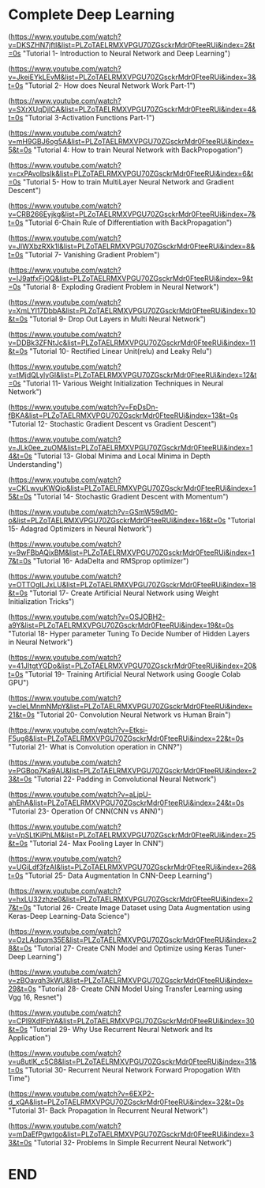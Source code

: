 # Complete Deep Learning
(https://www.youtube.com/watch?v=DKSZHN7jftI&list=PLZoTAELRMXVPGU70ZGsckrMdr0FteeRUi&index=2&t=0s "Tutorial 1- Introduction to Neural Network and Deep Learning")
(https://www.youtube.com/watch?v=JkeiEYkLEvM&list=PLZoTAELRMXVPGU70ZGsckrMdr0FteeRUi&index=3&t=0s "Tutorial 2- How does Neural Network Work Part-1")
(https://www.youtube.com/watch?v=SXrXUqDjICA&list=PLZoTAELRMXVPGU70ZGsckrMdr0FteeRUi&index=4&t=0s "Tutorial 3-Activation Functions Part-1")
(https://www.youtube.com/watch?v=mH9GBJ6og5A&list=PLZoTAELRMXVPGU70ZGsckrMdr0FteeRUi&index=5&t=0s "Tutorial 4: How to train Neural Network with BackPropogation")
(https://www.youtube.com/watch?v=cxPAvoIbsIk&list=PLZoTAELRMXVPGU70ZGsckrMdr0FteeRUi&index=6&t=0s "Tutorial 5- How to train MultiLayer Neural Network and Gradient Descent")
(https://www.youtube.com/watch?v=CRB266Eyjkg&list=PLZoTAELRMXVPGU70ZGsckrMdr0FteeRUi&index=7&t=0s "Tutorial 6-Chain Rule of Differentiation with BackPropagation")
(https://www.youtube.com/watch?v=JIWXbzRXk1I&list=PLZoTAELRMXVPGU70ZGsckrMdr0FteeRUi&index=8&t=0s "Tutorial 7- Vanishing Gradient Problem")
(https://www.youtube.com/watch?v=IJ9atfxFjOQ&list=PLZoTAELRMXVPGU70ZGsckrMdr0FteeRUi&index=9&t=0s "Tutorial 8- Exploding Gradient Problem in Neural Network")
(https://www.youtube.com/watch?v=XmLYl17DbbA&list=PLZoTAELRMXVPGU70ZGsckrMdr0FteeRUi&index=10&t=0s "Tutorial 9- Drop Out Layers in Multi Neural Network")
(https://www.youtube.com/watch?v=DDBk3ZFNtJc&list=PLZoTAELRMXVPGU70ZGsckrMdr0FteeRUi&index=11&t=0s "Tutorial 10- Rectified Linear Unit(relu) and Leaky Relu")
(https://www.youtube.com/watch?v=tMjdQLylyGI&list=PLZoTAELRMXVPGU70ZGsckrMdr0FteeRUi&index=12&t=0s "Tutorial 11- Various Weight Initialization Techniques in Neural Network")
(https://www.youtube.com/watch?v=FpDsDn-fBKA&list=PLZoTAELRMXVPGU70ZGsckrMdr0FteeRUi&index=13&t=0s "Tutorial 12- Stochastic Gradient Descent vs Gradient Descent")
(https://www.youtube.com/watch?v=JLk0ee_zuOM&list=PLZoTAELRMXVPGU70ZGsckrMdr0FteeRUi&index=14&t=0s "Tutorial 13- Global Minima and Local Minima in Depth Understanding")
(https://www.youtube.com/watch?v=CKLwvuKWQjo&list=PLZoTAELRMXVPGU70ZGsckrMdr0FteeRUi&index=15&t=0s "Tutorial 14- Stochastic Gradient Descent with Momentum")
(https://www.youtube.com/watch?v=GSmW59dM0-o&list=PLZoTAELRMXVPGU70ZGsckrMdr0FteeRUi&index=16&t=0s "Tutorial 15- Adagrad Optimizers in Neural Network")
(https://www.youtube.com/watch?v=9wFBbAQixBM&list=PLZoTAELRMXVPGU70ZGsckrMdr0FteeRUi&index=17&t=0s "Tutorial 16- AdaDelta and RMSprop optimizer")
(https://www.youtube.com/watch?v=OTTOglLJxLU&list=PLZoTAELRMXVPGU70ZGsckrMdr0FteeRUi&index=18&t=0s "Tutorial 17- Create Artificial Neural Network using Weight Initialization Tricks")
(https://www.youtube.com/watch?v=OSJOBH2-a9Y&list=PLZoTAELRMXVPGU70ZGsckrMdr0FteeRUi&index=19&t=0s "Tutorial 18- Hyper parameter Tuning To Decide Number of Hidden Layers in Neural Network")
(https://www.youtube.com/watch?v=41JItgtYGDo&list=PLZoTAELRMXVPGU70ZGsckrMdr0FteeRUi&index=20&t=0s "Tutorial 19- Training Artificial Neural Network using Google Colab GPU")
(https://www.youtube.com/watch?v=cleLMnmNMpY&list=PLZoTAELRMXVPGU70ZGsckrMdr0FteeRUi&index=21&t=0s "Tutorial 20- Convolution Neural Network vs Human Brain")
(https://www.youtube.com/watch?v=Etksi-F5ug8&list=PLZoTAELRMXVPGU70ZGsckrMdr0FteeRUi&index=22&t=0s "Tutorial 21- What is Convolution operation in CNN?")
(https://www.youtube.com/watch?v=PGBop7Ka9AU&list=PLZoTAELRMXVPGU70ZGsckrMdr0FteeRUi&index=23&t=0s "Tutorial 22- Padding in Convolutional Neural Network")
(https://www.youtube.com/watch?v=aLjpU-ahEhA&list=PLZoTAELRMXVPGU70ZGsckrMdr0FteeRUi&index=24&t=0s "Tutorial 23- Operation Of CNN(CNN vs ANN)")
(https://www.youtube.com/watch?v=VpSLtKiPhLM&list=PLZoTAELRMXVPGU70ZGsckrMdr0FteeRUi&index=25&t=0s "Tutorial 24- Max Pooling Layer In CNN")
(https://www.youtube.com/watch?v=UGiLdf3fzAI&list=PLZoTAELRMXVPGU70ZGsckrMdr0FteeRUi&index=26&t=0s "Tutorial 25- Data Augmentation In CNN-Deep Learning")
(https://www.youtube.com/watch?v=hxLU32zhze0&list=PLZoTAELRMXVPGU70ZGsckrMdr0FteeRUi&index=27&t=0s "Tutorial 26- Create Image Dataset using Data Augmentation using Keras-Deep Learning-Data Science")
(https://www.youtube.com/watch?v=OzLAdpqm35E&list=PLZoTAELRMXVPGU70ZGsckrMdr0FteeRUi&index=28&t=0s "Tutorial 27- Create CNN Model and Optimize using Keras Tuner- Deep Learning")
(https://www.youtube.com/watch?v=zBOavqh3kWU&list=PLZoTAELRMXVPGU70ZGsckrMdr0FteeRUi&index=29&t=0s "Tutorial 28- Create CNN Model Using Transfer Learning using Vgg 16, Resnet")
(https://www.youtube.com/watch?v=CPl9XdIFbYA&list=PLZoTAELRMXVPGU70ZGsckrMdr0FteeRUi&index=30&t=0s "Tutorial 29- Why Use Recurrent Neural Network and Its Application")
(https://www.youtube.com/watch?v=u8utlK_c5C8&list=PLZoTAELRMXVPGU70ZGsckrMdr0FteeRUi&index=31&t=0s "Tutorial 30- Recurrent Neural Network Forward Propogation With Time")
(https://www.youtube.com/watch?v=6EXP2-d_xQA&list=PLZoTAELRMXVPGU70ZGsckrMdr0FteeRUi&index=32&t=0s "Tutorial 31- Back Propagation In Recurrent Neural Network")
(https://www.youtube.com/watch?v=mDaEfPgwtgo&list=PLZoTAELRMXVPGU70ZGsckrMdr0FteeRUi&index=33&t=0s "Tutorial 32- Problems In Simple Recurrent Neural Network")
# END
